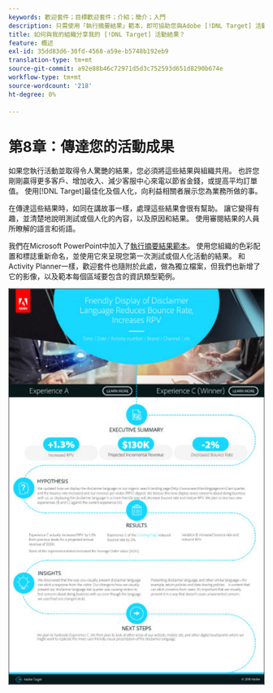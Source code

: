 ```yaml
---
keywords: 歡迎套件；目標歡迎套件；介紹；簡介；入門
description: 只需使用「執行摘要結果」範本，即可協助您與Adobe [!DNL Target] 活動溝通成功。
title: 如何與我的組織分享我的 [!DNL Target] 活動結果？
feature: 概述
exl-id: 35dd83d6-30fd-4568-a59e-b5748b192eb9
translation-type: tm+mt
source-git-commit: a92e88b46c72971d5d3c752593d651d8290b674e
workflow-type: tm+mt
source-wordcount: '218'
ht-degree: 0%

---
```


# 第8章：傳達您的活動成果

如果您執行活動並取得令人驚艷的結果，您必須將這些結果與組織共用。 也許您剛剛贏得更多客戶、增加收入、減少客服中心來電以節省金錢，或提高平均訂單值。 使用[!DNL Target]最佳化及個人化，向利益相關者展示您為業務所做的事。

在傳達這些結果時，如同在講故事一樣，處理這些結果會很有幫助。 讓它變得有趣，並清楚地說明測試或個人化的內容，以及原因和結果。 使用審閱結果的人員所瞭解的語言和術語。

我們在Microsoft PowerPoint中加入了[執行摘要結果範本](/help/assets/executive-summary.zip)。 使用您組織的色彩配置和標誌重新命名，並使用它來呈現您第一次測試或個人化活動的結果。 和Activity Planner一樣，歡迎套件也隨附於此處，做為獨立檔案，但我們也新增了它的影像，以及範本每個區域要包含的資訊類型範例。

![執行摘要報告](/help/c-intro/assets/executive-summary-report.png)
